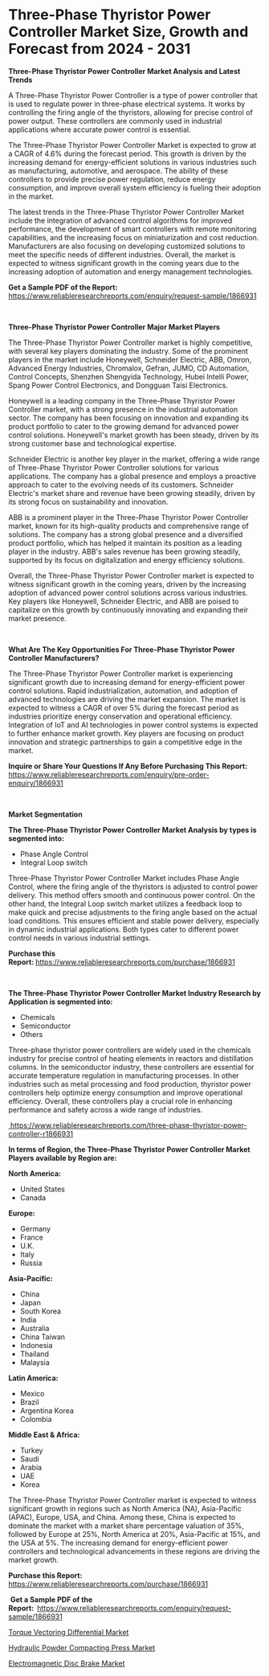 <p><h1>Three-Phase Thyristor Power Controller Market Size, Growth and Forecast from 2024 - 2031</h1></p><p><strong>Three-Phase Thyristor Power Controller Market Analysis and Latest Trends</strong></p>
<p><p>A Three-Phase Thyristor Power Controller is a type of power controller that is used to regulate power in three-phase electrical systems. It works by controlling the firing angle of the thyristors, allowing for precise control of power output. These controllers are commonly used in industrial applications where accurate power control is essential.</p><p>The Three-Phase Thyristor Power Controller Market is expected to grow at a CAGR of 4.6% during the forecast period. This growth is driven by the increasing demand for energy-efficient solutions in various industries such as manufacturing, automotive, and aerospace. The ability of these controllers to provide precise power regulation, reduce energy consumption, and improve overall system efficiency is fueling their adoption in the market.</p><p>The latest trends in the Three-Phase Thyristor Power Controller Market include the integration of advanced control algorithms for improved performance, the development of smart controllers with remote monitoring capabilities, and the increasing focus on miniaturization and cost reduction. Manufacturers are also focusing on developing customized solutions to meet the specific needs of different industries. Overall, the market is expected to witness significant growth in the coming years due to the increasing adoption of automation and energy management technologies.</p></p>
<p><strong>Get a Sample PDF of the Report:&nbsp;</strong> <a href="https://www.reliableresearchreports.com/enquiry/request-sample/1866931">https://www.reliableresearchreports.com/enquiry/request-sample/1866931</a></p>
<p>&nbsp;</p>
<p><strong>Three-Phase Thyristor Power Controller Major Market Players</strong></p>
<p><p>The Three-Phase Thyristor Power Controller market is highly competitive, with several key players dominating the industry. Some of the prominent players in the market include Honeywell, Schneider Electric, ABB, Omron, Advanced Energy Industries, Chromalox, Gefran, JUMO, CD Automation, Control Concepts, Shenzhen Shengyida Technology, Hubei Intelli Power, Spang Power Control Electronics, and Dongguan Taisi Electronics.</p><p>Honeywell is a leading company in the Three-Phase Thyristor Power Controller market, with a strong presence in the industrial automation sector. The company has been focusing on innovation and expanding its product portfolio to cater to the growing demand for advanced power control solutions. Honeywell's market growth has been steady, driven by its strong customer base and technological expertise.</p><p>Schneider Electric is another key player in the market, offering a wide range of Three-Phase Thyristor Power Controller solutions for various applications. The company has a global presence and employs a proactive approach to cater to the evolving needs of its customers. Schneider Electric's market share and revenue have been growing steadily, driven by its strong focus on sustainability and innovation.</p><p>ABB is a prominent player in the Three-Phase Thyristor Power Controller market, known for its high-quality products and comprehensive range of solutions. The company has a strong global presence and a diversified product portfolio, which has helped it maintain its position as a leading player in the industry. ABB's sales revenue has been growing steadily, supported by its focus on digitalization and energy efficiency solutions.</p><p>Overall, the Three-Phase Thyristor Power Controller market is expected to witness significant growth in the coming years, driven by the increasing adoption of advanced power control solutions across various industries. Key players like Honeywell, Schneider Electric, and ABB are poised to capitalize on this growth by continuously innovating and expanding their market presence.</p></p>
<p>&nbsp;</p>
<p><strong>What Are The Key Opportunities For Three-Phase Thyristor Power Controller Manufacturers?</strong></p>
<p><p>The Three-Phase Thyristor Power Controller market is experiencing significant growth due to increasing demand for energy-efficient power control solutions. Rapid industrialization, automation, and adoption of advanced technologies are driving the market expansion. The market is expected to witness a CAGR of over 5% during the forecast period as industries prioritize energy conservation and operational efficiency. Integration of IoT and AI technologies in power control systems is expected to further enhance market growth. Key players are focusing on product innovation and strategic partnerships to gain a competitive edge in the market.</p></p>
<p><strong>Inquire or Share Your Questions If Any Before Purchasing This Report:</strong> <a href="https://www.reliableresearchreports.com/enquiry/pre-order-enquiry/1866931">https://www.reliableresearchreports.com/enquiry/pre-order-enquiry/1866931</a></p>
<p>&nbsp;</p>
<p><strong>Market Segmentation</strong></p>
<p><strong>The Three-Phase Thyristor Power Controller Market Analysis by types is segmented into:</strong></p>
<p><ul><li>Phase Angle Control</li><li>Integral Loop switch</li></ul></p>
<p><p>Three-Phase Thyristor Power Controller Market includes Phase Angle Control, where the firing angle of the thyristors is adjusted to control power delivery. This method offers smooth and continuous power control. On the other hand, the Integral Loop switch market utilizes a feedback loop to make quick and precise adjustments to the firing angle based on the actual load conditions. This ensures efficient and stable power delivery, especially in dynamic industrial applications. Both types cater to different power control needs in various industrial settings.</p></p>
<p><strong>Purchase this Report:&nbsp;</strong><a href="https://www.reliableresearchreports.com/purchase/1866931">https://www.reliableresearchreports.com/purchase/1866931</a></p>
<p>&nbsp;</p>
<p><strong>The Three-Phase Thyristor Power Controller Market Industry Research by Application is segmented into:</strong></p>
<p><ul><li>Chemicals</li><li>Semiconductor</li><li>Others</li></ul></p>
<p><p>Three-phase thyristor power controllers are widely used in the chemicals industry for precise control of heating elements in reactors and distillation columns. In the semiconductor industry, these controllers are essential for accurate temperature regulation in manufacturing processes. In other industries such as metal processing and food production, thyristor power controllers help optimize energy consumption and improve operational efficiency. Overall, these controllers play a crucial role in enhancing performance and safety across a wide range of industries.</p></p>
<p><a href="https://www.reliableresearchreports.com/three-phase-thyristor-power-controller-r1866931">&nbsp;https://www.reliableresearchreports.com/three-phase-thyristor-power-controller-r1866931</a></p>
<p><strong>In terms of Region, the Three-Phase Thyristor Power Controller Market Players available by Region are:</strong></p>
<p>
    <p> <strong> North America: </strong>
        <ul>
            <li>United States</li>
            <li>Canada</li>
        </ul>
        </p> 
    <p> <strong> Europe: </strong>
        <ul>
            <li>Germany</li>
            <li>France</li>
            <li>U.K.</li>
            <li>Italy</li>
            <li>Russia</li>
        </ul>
        </p> 
    <p> <strong> Asia-Pacific: </strong>
        <ul>
            <li>China</li>
            <li>Japan</li>
            <li>South Korea</li>
            <li>India</li>
            <li>Australia</li>
            <li>China Taiwan</li>
            <li>Indonesia</li>
            <li>Thailand</li>
            <li>Malaysia</li>
        </ul>
        </p> 
    <p> <strong> Latin America: </strong>
        <ul>
            <li>Mexico</li>
            <li>Brazil</li>
            <li>Argentina Korea</li>
            <li>Colombia</li>
        </ul>
        </p> 
    <p> <strong> Middle East & Africa: </strong>
        <ul>
            <li>Turkey</li>
            <li>Saudi</li>
            <li>Arabia</li>
            <li>UAE</li>
            <li>Korea</li>
        </ul>
    </p>
    </p>
<p><p>The Three-Phase Thyristor Power Controller market is expected to witness significant growth in regions such as North America (NA), Asia-Pacific (APAC), Europe, USA, and China. Among these, China is expected to dominate the market with a market share percentage valuation of 35%, followed by Europe at 25%, North America at 20%, Asia-Pacific at 15%, and the USA at 5%. The increasing demand for energy-efficient power controllers and technological advancements in these regions are driving the market growth.</p></p>
<p><strong>Purchase this Report: </strong><a href="https://www.reliableresearchreports.com/purchase/1866931">https://www.reliableresearchreports.com/purchase/1866931</a></p>
<p>&nbsp;<strong>Get a Sample PDF of the Report:&nbsp;&nbsp;</strong><a href="https://www.reliableresearchreports.com/enquiry/request-sample/1866931">https://www.reliableresearchreports.com/enquiry/request-sample/1866931</a></p>
<p><strong></strong></p>
<p><p><a href="https://github.com/gikababa4/Market-Research-Report-List-1/blob/main/torque-vectoring-differential-market.md">Torque Vectoring Differential Market</a></p><p><a href="https://github.com/muhammadasraf467/Market-Research-Report-List-1/blob/main/hydraulic-powder-compacting-press-market.md">Hydraulic Powder Compacting Press Market</a></p><p><a href="https://github.com/sosoelmasry38/Market-Research-Report-List-1/blob/main/electromagnetic-disc-brake-market.md">Electromagnetic Disc Brake Market</a></p></p>
